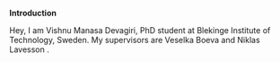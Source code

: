**Introduction**

Hey, I am Vishnu Manasa Devagiri, PhD student at 
<a style="text-decoration:none" href="https://www.bth.se/"> Blekinge Institute of Technology</a>, Sweden. My supervisors are 
<a style="text-decoration:none" href="https://www.bth.se/staff/veselka-boeva-vbx/"> Veselka Boeva </a> and 
<a style="text-decoration:none" href="https://www.bth.se/eng/staff/niklas-lavesson-nla"> Niklas Lavesson </a>.
